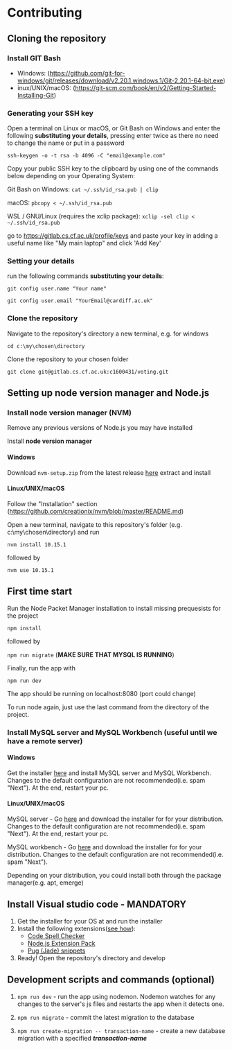 # Contributing

## Cloning the repository

### Install GIT Bash

  - Windows: (https://github.com/git-for-windows/git/releases/download/v2.20.1.windows.1/Git-2.20.1-64-bit.exe)
  - inux/UNIX/macOS: (https://git-scm.com/book/en/v2/Getting-Started-Installing-Git)

### Generating your SSH key

Open a terminal on Linux or macOS, or Git Bash on Windows and enter the following **substituting your details**, pressing enter twice as there no need to change the name or put in a password

`ssh-keygen -o -t rsa -b 4096 -C "email@example.com"`

Copy your public SSH key to the clipboard by using one of the commands below depending on your Operating System:

Git Bash on Windows:
`cat ~/.ssh/id_rsa.pub | clip`

macOS:
`pbcopy < ~/.ssh/id_rsa.pub`

WSL / GNU/Linux (requires the xclip package):
`xclip -sel clip < ~/.ssh/id_rsa.pub`

go to https://gitlab.cs.cf.ac.uk/profile/keys and paste your key in adding a useful name like "My main laptop" and click 'Add Key'

### Setting your details 

run the following commands **substituting your details**:

`git config user.name "Your name"`

`git config user.email "YourEmail@cardiff.ac.uk"`

### Clone the repository

Navigate to the repository's directory a new terminal, e.g. for windows

`cd c:\my\chosen\directory`

Clone the repository to your chosen folder

`git clone git@gitlab.cs.cf.ac.uk:c1600431/voting.git`

## Setting up node version manager and Node.js

### Install node version manager (NVM)

Remove any previous versions of Node.js you may have installed

Install **node version manager**

#### Windows
Download `nvm-setup.zip` from the latest release [here](https://github.com/coreybutler/nvm-windows/releases)
extract and install
#### Linux/UNIX/macOS
Follow the "Installation" section (https://github.com/creationix/nvm/blob/master/README.md)

Open a new terminal, navigate to this repository's folder (e.g. c:\my\chosen\directory) and run

`nvm install 10.15.1`

followed by

`nvm use 10.15.1`

## First time start

Run the Node Packet Manager installation to install missing prequesists for the project

  `npm install`

followed by

  `npm run migrate` (**MAKE SURE THAT MYSQL IS RUNNING**)

Finally, run the app with

  `npm run dev`

The app should be running on localhost:8080 (port could change)

To run node again, just use the last command from the directory of the project.

### Install MySQL server and MySQL Workbench (useful until we have a remote server)

#### Windows

Get the installer [here](https://dev.mysql.com/downloads/windows/installer/8.0.html) and install MySQL server and MySQL Workbench. Changes to the default configuration are not recommended(i.e. spam "Next"). At the end, restart your pc.

#### Linux/UNIX/macOS

MySQL server - Go [here](https://dev.mysql.com/downloads/mysql/) and download the installer for for your distribution. Changes to the default configuration are not recommended(i.e. spam "Next"). At the end, restart your pc.

MySQL workbench - Go [here](https://dev.mysql.com/downloads/workbench/) and download the installer for for your distribution. Changes to the default configuration are not recommended(i.e. spam "Next").

Depending on your distribution, you could install both through the package manager(e.g. apt, emerge)

## Install Visual studio code - **MANDATORY**

1. Get the installer for your OS at [](https://code.visualstudio.com/) and run the installer
2. Install the following extensions([see how](https://code.visualstudio.com/docs/editor/extension-gallery)):
    - [Code Spell Checker](https://marketplace.visualstudio.com/items?itemName=streetsidesoftware.code-spell-checker)
    - [Node.js Extension Pack](https://marketplace.visualstudio.com/items?itemName=waderyan.nodejs-extension-pack)
    - [Pug (Jade) snippets](https://marketplace.visualstudio.com/items?itemName=mrmlnc.vscode-jade-snippets)
3. Ready! Open the repository's directory and develop

## Development scripts and commands (optional)

1. `npm run dev` - run the app using nodemon. Nodemon watches for any changes to the server's js
files and restarts the app when it detects one.

2. `npm run migrate` - commit the latest migration to the database

3. `npm run create-migration -- transaction-name` - create a new database migration with a specified ***transaction-name***
